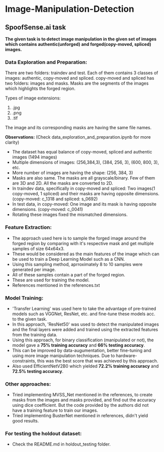 # Image-Manipulation-Detection
## SpoofSense.ai task

**The given task is to detect image manipulation in the given set of images which contains authentic(unforged) and forged(copy-moved, spliced) images.**

### Data Exploration and Preparation:

There are two folders: traindev and test. Each of them contains 3 classes of images: authentic, copy-moved and spliced. copy-moved and spliced has two folders: images and masks. Masks are the segments of the images which highlights the forged region.

Types of image extensions:
1. .jpg
2. .png
3. .tif

The image and its corresponding masks are having the same file names.

**Observations:** (Check data_exploration_and_preparation.ipynb for more clarity)
- The dataset has equal balance of copy-moved, spliced and authentic images (1494 images)
- Multiple dimensions of images: (256,384,3), (384, 256, 3), (600, 800, 3), etc. 
- More number of images are having the shape: (256, 384, 3)
- Masks are also same. The masks are all grayscale/binary. Few of them are 3D and 2D. All the masks are converted to 2D.
- In traindev data, specifically in copy-moved and spliced: Two images(1 copy-moved, 1 spliced) and their masks are having opposite dimensions. (copy-moved: c_1318 and spliced: s_0692)
- In test data, in copy-moved: One image and its mask is having opposite dimensions. (copy-moved: c_0041)
- Rotating these images fixed the mismatched dimensions.

### Feature Extraction:
- The approach used here is to sample the forged image around the forged region by comparing with it's respective mask and get multiple samples of size 64x64x3. 
- These would be considered as the main features of the image which can be used to train a Deep Learning Model such as a CNN.
- Using this sampling method, aprroximately 8 to 10 samples were generated per image.
- All of these samples contain a part of the forged region.
- These are used for training the model.
- References mentioned in the references.txt

### Model Training:
- 'Transfer Learning' was used here to take the advantage of pre-trained models such as VGGNet, ResNet, etc. and fine-tune these models acc. to the given task.
- In this approach, 'ResNet50' was used to detect the manipulated images and the final layers were added and trained using the extracted features from the training data. 
- Using this approach, for binary classification (manipulated or not), the model gave a **75% training accuracy** and **66% testing accuracy**. 
- This can be improved by data-augumentation, better fine-tuning and using more image manipulation techniques. Due to hardware-constraints, this was the best score that was achieved by this approach.
- Also used EfficientNetV2B0 which yielded **72.2% training accuracy** and **72.5% testing accuracy**.

### Other approaches:
- Tried implementing MVSS_Net mentioned in the references, to create masks from the images and masks provided, and find out the accuracy using dice coefficient. But the code provided by the authors did not have a training feature to train our images.
- Tried implementing BusterNet mentioned in references, didn't yield good results.

### For testing the holdout dataset:
- Check the README.md in holdout_testing folder.